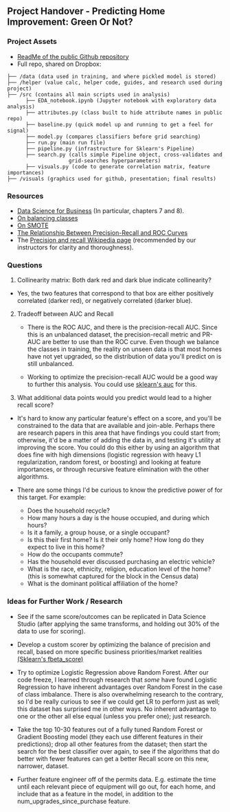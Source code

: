 ## Project Handover - Predicting Home Improvement: Green Or Not?

### Project Assets
- [ReadMe of the public Github repository](https://github.com/amberjrivera/ee-upgrades-propensity)
- Full repo, shared on Dropbox:
```
├── /data (data used in training, and where pickled model is stored)
├── /helper (value calc, helper code, guides, and research used during project)
├── /src (contains all main scripts used in analysis)
      ├── EDA_notebook.ipynb (Jupyter notebook with exploratory data analysis)
      ├── attributes.py (class built to hide attribute names in public repo)
      ├── baseline.py (quick model up and running to get a feel for signal)
      ├── model.py (compares classifiers before grid searching)
      ├── run.py (main run file)
      ├── pipeline.py (infrastructure for Sklearn's Pipeline)
      ├── search.py (calls simple Pipeline object, cross-validates and
                    grid-searches hyperparameters)
      ├── visuals.py (code to generate correlation matrix, feature importances)
├── /visuals (graphics used for github, presentation; final results)
```

### Resources
* [Data Science for Business](https://drive.google.com/file/d/0B1cm3fV8cnJwNDJFNmx2a2RBaTg/view) (In particular, chapters 7 and 8).
* [On balancing classes](http://citeseerx.ist.psu.edu/viewdoc/download?doi=10.1.1.58.7757&rep=rep1&type=pdf)
* [On SMOTE](https://www.jair.org/media/953/live-953-2037-jair.pdf)
* [The Relationship Between Precision-Recall and ROC Curves](http://pages.cs.wisc.edu/~jdavis/davisgoadrichcamera2.pdf)
* The [Precision and recall Wikipedia page](https://en.wikipedia.org/wiki/Precision_and_recall) (recommended by our instructors for clarity and thoroughness).

### Questions
1. Collinearity matrix: Both dark red and dark blue indicate collinearity?
  - Yes, the two features that correspond to that box are either positively correlated (darker red), or negatively correlated (darker blue).

2. Tradeoff between AUC and Recall
    - There is the ROC AUC, and there is the precision-recall AUC. Since this is an unbalanced dataset, the precision-recall metric and PR-AUC are better to use than the ROC curve. Even though we balance the classes in training, the reality on unseen data is that most homes have not yet upgraded, so the distribution of data you'll predict on is still unbalanced.

    - Working to optimize the precision-recall AUC would be a good way to further this analysis. You could use [sklearn's auc](http://scikit-learn.org/stable/modules/generated/sklearn.metrics.auc.html#sklearn.metrics.auc) for this.

3. What additional data points would you predict would lead to a higher recall score?
  - It's hard to know any particular feature's effect on a score, and you'll be constrained to the data that are available and join-able. Perhaps there are research papers in this area that have findings you could start from; otherwise, it'd be a matter of adding the data in, and testing it's utility at improving the score. You could do this either by using an algorithm that does fine with high dimensions (logistic regression with heavy L1 regularization, random forest, or boosting) and looking at feature importances, or through recursive feature elimination with the other algorithms.

  - There are some things I'd be curious to know the predictive power of for this target. For example:
    - Does the household recycle?
    - How many hours a day is the house occupied, and during which hours?
    - Is it a family, a group house, or a single occupant?
    - Is this their first home? Is it their only home? How long do they expect to live in this home?
    - How do the occupants commute?
    - Has the household ever discussed purchasing an electric vehicle?
    - What is the race, ethnicity, religion, education level of the home? (this is somewhat captured for the block in the Census data)
    - What is the dominant political affiliation of the home?

### Ideas for Further Work / Research
* See if the same score/outcomes can be replicated in Data Science Studio (after applying the same transforms, and holding out 30% of the data to use for scoring).

* Develop a custom scorer by optimizing the balance of precision and recall, based on more specific business priorities/market realities [(Sklearn's fbeta_score)](http://scikit-learn.org/stable/modules/generated/sklearn.metrics.fbeta_score.html)

* Try to optimize Logistic Regression above Random Forest. After our code freeze, I learned through research that *some* have found Logistic Regression to have inherent advantages over Random Forest in the case of class imbalance. There is also overwhelming research to the contrary, so I'd be really curious to see if we could get LR to perform just as well; this dataset has surprised me in other ways. No inherent advantage to one or the other all else equal (unless you prefer one); just research.

* Take the top 10-30 features out of a fully tuned Random Forest or Gradient Boosting model (they each use different features in their predictions); drop all other features from the dataset; then start the search for the best classifier over again, to see if the algorithms that do better with fewer features can get a better Recall score on this new, narrower, dataset.

* Further feature engineer off of the permits data. E.g. estimate the time until each relevant piece of equipment will go out, for each home, and include that as a feature in the model, in addition to the num_upgrades_since_purchase feature.
